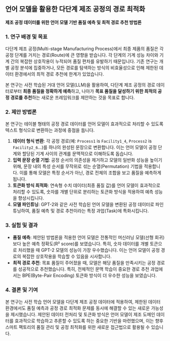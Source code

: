 ## 언어 모델을 활용한 다단계 제조 공정의 경로 최적화

**제조 공정 데이터를 위한 언어 모델 기반 품질 예측 및 최적 경로 추천 방법론**

### 1. 연구 배경 및 목표

다단계 제조 공정(Multi-stage Manufacturing Process)에서 최종 제품의 품질은 각 공정 단계를 거치는 경로(Route)에 큰 영향을 받습니다. 각 단계의 기계 성능 차이와 기계 간의 복잡한 상호작용이 누적되어 품질 편차를 유발하기 때문입니다. 기존 연구는 개별 공정 분석에 집중하거나, 모든 경로를 탐색하는 방식의 비효율성으로 인해 제한된 데이터 환경에서의 최적 경로 추천에 한계가 있었습니다.

본 연구는 사전 학습된 거대 언어 모델(LLM)을 활용하여, 다단계 제조 공정의 경로 데이터로부터 **최종 품질을 정확하게 예측**하고, 나아가 **목표 품질을 달성하기 위한 최적의 공정 경로를 추천**하는 새로운 프레임워크를 제안하는 것을 목표로 합니다.

### 2. 제안 방법론

본 연구는 테이블 형태의 공정 경로 데이터를 언어 모델이 효과적으로 처리할 수 있도록 텍스트 형식으로 변환하는 과정에 중점을 둡니다.

1.  **데이터 형식 변환**: 각 공정 경로(예: `Process1` is `Facility1_4`, `Process2` is `Facility2_6`...)를 하나의 완성된 문장으로 변환합니다. 이는 언어 모델이 공정 단계와 할당된 기계 사이의 관계를 문맥적으로 이해하도록 돕습니다.
2.  **입력 문장 순열 기법**: 공정 순서의 의존성을 제거하고 모델의 일반화 성능을 높이기 위해, 문장 내의 특성 순서를 무작위로 섞는 순열(Permutation) 기법을 적용합니다. 이를 통해 모델은 특정 순서가 아닌, 경로 전체의 조합을 보고 품질을 예측하게 됩니다.
3.  **토큰화 방식 최적화**: 연속형 수치 데이터(최종 품질 값)를 언어 모델이 효과적으로 처리할 수 있도록, 숫자를 개별 단위로 분리하는 토큰화 방식을 적용하여 예측 성능을 향상시킵니다.
4.  **모델 파인튜닝**: GPT-2와 같은 사전 학습된 언어 모델을 변환된 공정 데이터로 파인튜닝하여, 품질 예측 및 경로 추천이라는 특정 과업(Task)에 특화시킵니다.

### 3. 실험 및 결과

-   **품질 예측**: 제안된 방법론을 적용한 언어 모델은 전통적인 머신러닝 모델(선형 회귀)보다 높은 예측 정확도(R² score)를 보였습니다. 특히, 숫자 데이터를 개별 토큰으로 처리했을 때 GPT-2 모델의 성능이 가장 우수했습니다. 이는 언어 모델이 공정 경로의 복잡한 상호작용을 학습할 수 있음을 시사합니다.
-   **최적 경로 추천**: 목표 품질이 주어졌을 때, 모델은 해당 품질을 만족시키는 공정 경로를 성공적으로 추천했습니다. 특히, 전체적인 문맥 학습이 중요한 경로 추천 과업에서는 BPE(Byte-Pair Encoding) 토큰화 방식이 더 우수한 성능을 보였습니다.

### 4. 결론 및 기여

본 연구는 사전 학습 언어 모델을 다단계 제조 공정 데이터에 적용하여, 제한된 데이터 환경에서도 품질 예측과 공정 경로 최적화 문제를 동시에 해결할 수 있는 새로운 가능성을 제시했습니다. 제안된 데이터 전처리 및 토큰화 방식은 언어 모델이 제조 도메인 데이터를 효과적으로 학습하고 추론할 수 있도록 하는 중요한 기반을 마련했으며, 이는 향후 스마트 팩토리의 품질 관리 및 공정 최적화를 위한 새로운 접근법으로 활용될 수 있습니다.